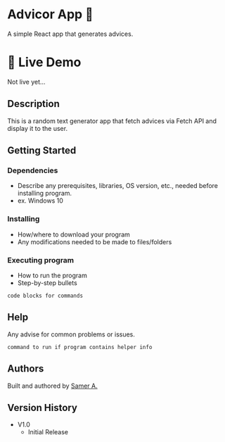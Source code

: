 # Advicor App 🚀

A simple React app that generates advices.

# 🔴 Live Demo

Not live yet...

## Description

This is a random text generator app that fetch advices via Fetch API and display it to the user.

## Getting Started

### Dependencies

- Describe any prerequisites, libraries, OS version, etc., needed before installing program.
- ex. Windows 10

### Installing

- How/where to download your program
- Any modifications needed to be made to files/folders

### Executing program

- How to run the program
- Step-by-step bullets

```
code blocks for commands
```

## Help

Any advise for common problems or issues.

```
command to run if program contains helper info
```

## Authors

Built and authored by [Samer A.](https://twitter.com/ssadawi__)

## Version History

- V1.0
  - Initial Release
